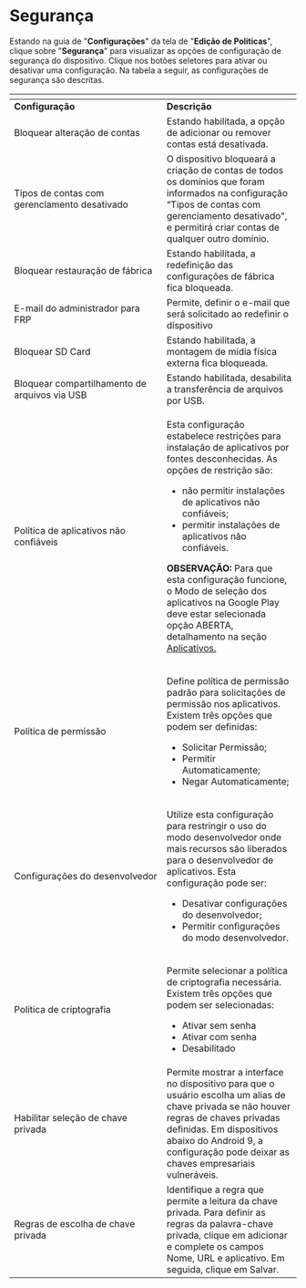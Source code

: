# Segurança

Estando na guia de "**Configurações**" da tela de "**Edição de Políticas**", clique sobre "**Segurança**" para visualizar as opções de configuração de segurança do dispositivo. Clique nos botões seletores para ativar ou desativar uma configuração. Na tabela a seguir, as configurações de segurança são descritas.

<table data-header-hidden><thead><tr><th width="252"></th><th></th></tr></thead><tbody><tr><td><strong>Configuração</strong></td><td><strong>Descrição</strong></td></tr><tr><td>Bloquear alteração de contas</td><td>Estando habilitada, a opção de adicionar ou remover contas está desativada.</td></tr><tr><td>Tipos de contas com gerenciamento desativado</td><td>O dispositivo bloqueará a criação de contas de todos os domínios que foram informados na configuração “Tipos de contas com gerenciamento desativado", e permitirá criar contas de qualquer outro domínio.</td></tr><tr><td>Bloquear restauração de fábrica</td><td>Estando habilitada, a redefinição das configurações de fábrica fica bloqueada.</td></tr><tr><td>E-mail do administrador para FRP</td><td>Permite, definir o e-mail que será solicitado ao redefinir o dispositivo</td></tr><tr><td>Bloquear SD Card</td><td>Estando habilitada, a montagem de mídia física externa fica bloqueada.</td></tr><tr><td>Bloquear compartilhamento de arquivos via USB</td><td>Estando habilitada, desabilita a transferência de arquivos por USB.</td></tr><tr><td>Política de aplicativos não confiáveis</td><td><p>Esta configuração estabelece restrições para instalação de aplicativos por fontes desconhecidas. As opções de restrição são:</p><ul><li>não permitir instalações de aplicativos não confiáveis;</li><li>permitir instalações de aplicativos não confiáveis.</li></ul><p><strong>OBSERVAÇÃO:</strong> Para que esta configuração funcione, o Modo de seleção dos aplicativos na Google Play deve estar selecionada opção ABERTA, detalhamento na seção <a href="broken-reference">Aplicativos.</a></p></td></tr><tr><td>Política de permissão</td><td><p>Define política de permissão padrão para solicitações de permissão nos aplicativos. Existem três opções que podem ser definidas:</p><ul><li>Solicitar Permissão;</li><li>Permitir Automaticamente;</li><li>Negar Automaticamente;</li></ul></td></tr><tr><td>Configurações do desenvolvedor</td><td><p>Utilize esta configuração para restringir o uso do modo desenvolvedor onde mais recursos são liberados para o desenvolvedor de aplicativos. Esta configuração pode ser:</p><ul><li>Desativar configurações do desenvolvedor;</li><li>Permitir configurações do modo desenvolvedor.</li></ul></td></tr><tr><td>Política de criptografia</td><td><p>Permite selecionar a política de criptografia necessária. Existem três opções que podem ser selecionadas:</p><ul><li>Ativar sem senha</li><li>Ativar com senha</li><li>Desabilitado</li></ul></td></tr><tr><td>Habilitar seleção de chave privada</td><td>Permite mostrar a interface no dispositivo para que o usuário escolha um alias de chave privada se não houver regras de chaves privadas definidas. Em dispositivos abaixo do Android 9, a configuração pode deixar as chaves empresariais vulneráveis.</td></tr><tr><td>Regras de escolha de chave privada</td><td>Identifique a regra que permite a leitura da chave privada. Para definir as regras da palavra-chave privada, clique em adicionar e complete os campos Nome, URL e aplicativo. Em seguida, clique em Salvar.</td></tr></tbody></table>
